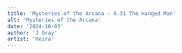 ```yaml
---
title: 'Mysteries of the Arcana - 6.31 The Hanged Man'
alt: 'Mysteries of the Arcana'
date: '2024-10-03'
author: 'J Gray'
artist: 'Keira'
---
```

